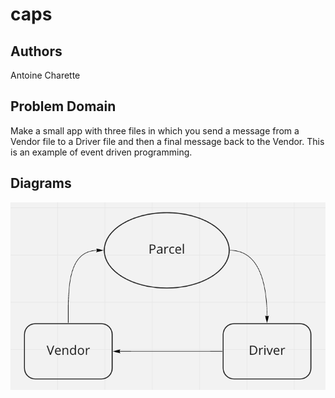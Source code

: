 # caps

## Authors

Antoine Charette

## Problem Domain

Make a small app with three files in which you send a message from a Vendor file to a Driver file and then a final message back to the Vendor. This is an example of event driven programming.

## Diagrams

<img src="./images/caps.png" alt="uml" />
